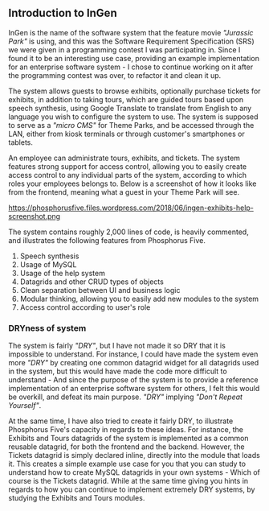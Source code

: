 ## Introduction to InGen

InGen is the name of the software system that the feature movie _"Jurassic Park"_ is using, and
this was the Software Requirement Specification (SRS) we were given in a programming contest I
was participating in. Since I found it to be an interesting use case, providing an example
implementation for an enterprise software system - I chose to continue working on it after
the programming contest was over, to refactor it and clean it up.

The system allows guests to browse exhibits, optionally purchase tickets for exhibits, in
addition to taking tours, which are guided tours based upon speech synthesis, using Google
Translate to translate from English to any language you wish to configure the system to use.
The system is supposed to serve as a _"micro CMS"_ for Theme Parks, and be accessed through
the LAN, either from kiosk terminals or through customer's smartphones or tablets.

An employee can administrate tours, exhibits, and tickets. The system features strong support
for access control, allowing you to easily create access control to any individual parts of
the system, according to which roles your employees belongs to. Below is a screenshot of how
it looks like from the frontend, meaning what a guest in your Theme Park will see.

https://phosphorusfive.files.wordpress.com/2018/06/ingen-exhibits-help-screenshot.png

The system contains roughly 2,000 lines of code, is heavily commented, and illustrates
the following features from Phosphorus Five.

1. Speech synthesis
2. Usage of MySQL
3. Usage of the help system
4. Datagrids and other CRUD types of objects
5. Clean separation between UI and business logic
6. Modular thinking, allowing you to easily add new modules to the system
7. Access control according to user's role

### DRYness of system

The system is fairly _"DRY"_, but I have not made it so DRY that it is impossible to understand.
For instance, I could have made the system even more _"DRY"_ by creating one common datagrid
widget for all datagrids used in the system, but this would have made the code more difficult
to understand - And since the purpose of the system is to provide a reference implementation
of an enterprise software system for others, I felt this would be overkill, and defeat its
main purpose. _"DRY"_ implying _"Don't Repeat Yourself"_.

At the same time, I have also tried to create it fairly DRY, to illustrate Phosphorus Five's
capacity in regards to these ideas. For instance, the Exhibits and Tours datagrids of the
system is implemented as a common reusable datagrid, for both the frontend and the backend.
However, the Tickets datagrid is simply declared inline, directly into the module that loads
it. This creates a simple example use case for you that you can study to understand how to
create MySQL datagrids in your own systems - Which of course is the Tickets datagrid. While
at the same time giving you hints in regards to how you can continue to implement extremely
DRY systems, by studying the Exhibits and Tours modules.
